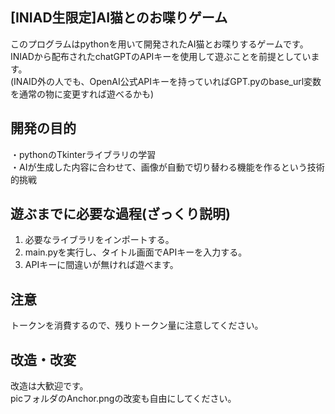 ## [INIAD生限定]AI猫とのお喋りゲーム
このプログラムはpythonを用いて開発されたAI猫とお喋りするゲームです。  
INIADから配布されたchatGPTのAPIキーを使用して遊ぶことを前提としています。  
(INAID外の人でも、OpenAI公式APIキーを持っていればGPT.pyのbase_url変数を通常の物に変更すれば遊べるかも)  

## 開発の目的
・pythonのTkinterライブラリの学習  
・AIが生成した内容に合わせて、画像が自動で切り替わる機能を作るという技術的挑戦

## 遊ぶまでに必要な過程(ざっくり説明)
1. 必要なライブラリをインポートする。  
2. main.pyを実行し、タイトル画面でAPIキーを入力する。  
3. APIキーに間違いが無ければ遊べます。  

## 注意
トークンを消費するので、残りトークン量に注意してください。  

## 改造・改変
改造は大歓迎です。  
picフォルダのAnchor.pngの改変も自由にしてください。  
